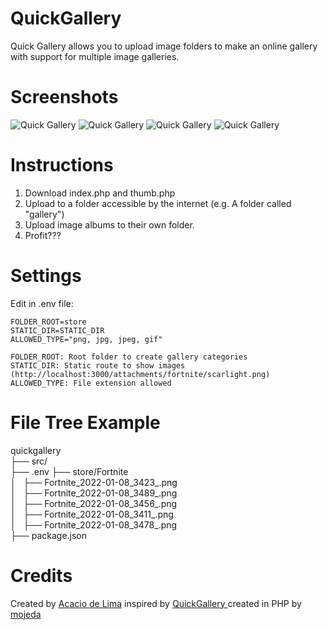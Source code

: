 QuickGallery
============

Quick Gallery allows you to upload image folders to make an online gallery with support for multiple image galleries.

Screenshots
============
![Quick Gallery](https://i.imgur.com/6O1YGHt.png)
![Quick Gallery](https://i.imgur.com/6O1YGHt.png)
![Quick Gallery](https://i.imgur.com/wDvaZBp.png)
![Quick Gallery](https://i.imgur.com/ZVVpFkh.png)

Instructions
============
1. Download index.php and thumb.php
2. Upload to a folder accessible by the internet (e.g. A folder called "gallery")
3. Upload image albums to their own folder.
4. Profit???
  
Settings
============
Edit in .env file:

```FOLDER_ROOT=store```\
```STATIC_DIR=STATIC_DIR```\
```ALLOWED_TYPE="png, jpg, jpeg, gif"```

```FOLDER_ROOT: Root folder to create gallery categories```\
```STATIC_DIR: Static route to show images (http://localhost:3000/attachments/fortnite/scarlight.png)```\
```ALLOWED_TYPE: File extension allowed```

File Tree Example
============
quickgallery  
├── src/  
├── .env 
├── store/Fortnite  
│   ├── Fortnite_2022-01-08_3423_.png  
│   ├── Fortnite_2022-01-08_3489_.png  
│   ├── Fortnite_2022-01-08_3456_.png  
│   ├── Fortnite_2022-01-08_3411_.png  
│   ├── Fortnite_2022-01-08_3478_.png  
├── package.json

Credits
============
Created by [Acacio de Lima](https://twitter.com/limadeacacio) inspired by [QuickGallery
](https://github.com/mojeda/QuickGallery) created in PHP by [mojeda](https://github.com/mojeda)
